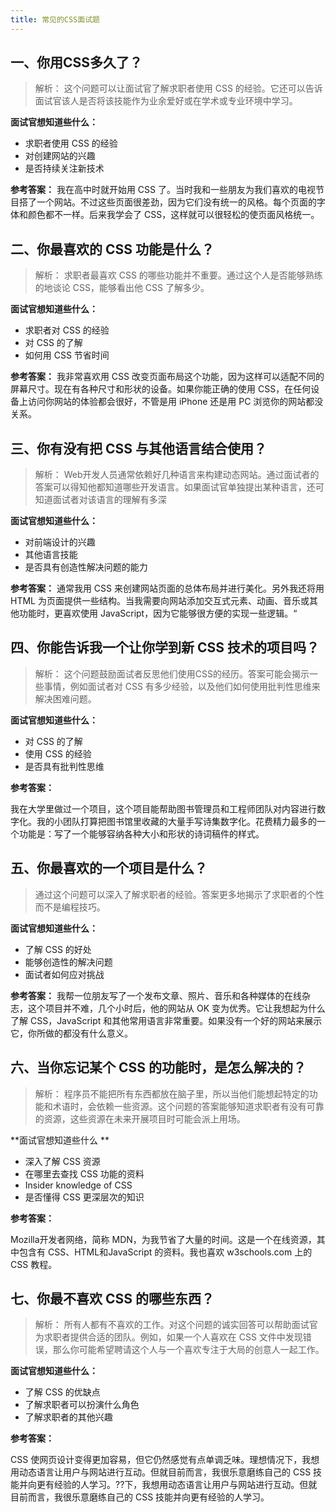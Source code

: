 ```yaml
---
title: 常见的CSS面试题
---
```


## 一、你用CSS多久了？
>解析：
>这个问题可以让面试官了解求职者使用 CSS 的经验。它还可以告诉面试官该人是否将该技能作为业余爱好或在学术或专业环境中学习。

**面试官想知道些什么：**
* 求职者使用 CSS 的经验
* 对创建网站的兴趣
* 是否持续关注新技术

**参考答案：**
我在高中时就开始用 CSS 了。当时我和一些朋友为我们喜欢的电视节目搭了一个网站。不过这些页面很差劲，因为它们没有统一的风格。每个页面的字体和颜色都不一样。后来我学会了 CSS，这样就可以很轻松的使页面风格统一。

## 二、你最喜欢的 CSS 功能是什么？
>解析：
>求职者最喜欢 CSS 的哪些功能并不重要。通过这个人是否能够熟练的地谈论 CSS，能够看出他 CSS 了解多少。

**面试官想知道些什么：**
* 求职者对 CSS 的经验
* 对 CSS 的了解
* 如何用 CSS 节省时间

**参考答案：**
我非常喜欢用 CSS 改变页面布局这个功能，因为这样可以适配不同的屏幕尺寸。现在有各种尺寸和形状的设备。如果你能正确的使用 CSS，在任何设备上访问你网站的体验都会很好，不管是用 iPhone 还是用 PC 浏览你的网站都没关系。

## 三、你有没有把 CSS 与其他语言结合使用？
>解析：
>Web开发人员通常依赖好几种语言来构建动态网站。通过面试者的答案可以得知他都知道哪些开发语言。如果面试官单独提出某种语言，还可知道面试者对该语言的理解有多深

**面试官想知道些什么：**
* 对前端设计的兴趣
* 其他语言技能
* 是否具有创造性解决问题的能力

**参考答案：**
通常我用 CSS 来创建网站页面的总体布局并进行美化。另外我还将用 HTML 为页面提供一些结构。当我需要向网站添加交互式元素、动画、音乐或其他功能时，更喜欢使用 JavaScript，因为它能够很方便的实现一些逻辑。“

## 四、你能告诉我一个让你学到新 CSS 技术的项目吗？

>解析：
>这个问题鼓励面试者反思他们使用CSS的经历。答案可能会揭示一些事情，例如面试者对 CSS 有多少经验，以及他们如何使用批判性思维来解决困难问题。

**面试官想知道些什么：**
* 对 CSS 的了解
* 使用 CSS 的经验
* 是否具有批判性思维

**参考答案：**

我在大学里做过一个项目，这个项目能帮助图书管理员和工程师团队对内容进行数字化。我的小团队打算把图书馆里收藏的大量手写诗集数字化。花费精力最多的一个功能是：写了一个能够容纳各种大小和形状的诗词稿件的样式。

## 五、你最喜欢的一个项目是什么？

>通过这个问题可以深入了解求职者的经验。答案更多地揭示了求职者的个性而不是编程技巧。

**面试官想知道些什么：**
* 了解 CSS 的好处
* 能够创造性的解决问题
* 面试者如何应对挑战

**参考答案：**
我帮一位朋友写了一个发布文章、照片、音乐和各种媒体的在线杂志，这个项目并不难，几个小时后，他的网站从 OK 变为优秀。它让我想起为什么了解 CSS，JavaScript 和其他常用语言非常重要。如果没有一个好的网站来展示它，你所做的都没有什么意义。

## 六、当你忘记某个 CSS 的功能时，是怎么解决的？

>解析：
>程序员不能把所有东西都放在脑子里，所以当他们能想起特定的功能和术语时，会依赖一些资源。这个问题的答案能够知道求职者有没有可靠的资源，这些资源在未来开展项目时可能会派上用场。

**面试官想知道些什么 **

* 深入了解 CSS 资源
* 在哪里去查找 CSS 功能的资料
* Insider knowledge of CSS
* 是否懂得 CSS 更深层次的知识

**参考答案：**

Mozilla开发者网络，简称 MDN，为我节省了大量的时间。这是一个在线资源，其中包含有 CSS、HTML和JavaScript 的资料。我也喜欢 w3schools.com 上的 CSS 教程。

## 七、你最不喜欢 CSS 的哪些东西？

>解析：
>所有人都有不喜欢的工作。对这个问题的诚实回答可以帮助面试官为求职者提供合适的团队。例如，如果一个人喜欢在 CSS 文件中发现错误，那么你可能希望聘请这个人与一个喜欢专注于大局的创意人一起工作。

**面试官想知道些什么：**
* 了解 CSS 的优缺点
* 了解求职者可以扮演什么角色
* 了解求职者的其他兴趣

**参考答案：**

CSS 使网页设计变得更加容易，但它仍然感觉有点单调乏味。理想情况下，我想用动态语言让用户与网站进行互动。但就目前而言，我很乐意磨练自己的 CSS 技能并向更有经验的人学习。??下，我想用动态语言让用户与网站进行互动。但就目前而言，我很乐意磨练自己的 CSS 技能并向更有经验的人学习。